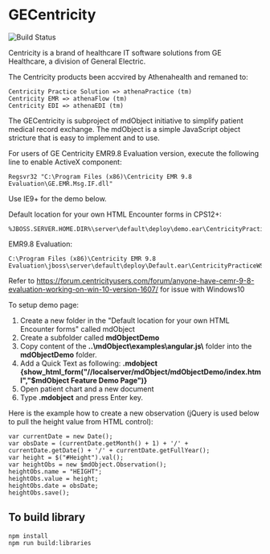 
GECentricity
============

![Build Status](https://github.com/mdObject/GECentricity/workflows/mdObject%20-%20Master/badge.svg)

Centricity is a brand of healthcare IT software solutions from GE Healthcare, a division of General Electric.

The Centricity products been accvired by Athenahealth and remaned to:

    Centricity Practice Solution => athenaPractice (tm)
    Centricity EMR => athenaFlow (tm)
    Centricity EDI => athenaEDI (tm)

The GECentricity is subproject of mdObject initiative to simplify patient medical record exchange.
The mdObject is a simple JavaScript object stricture that is easy to implement and to use.

For users of GE Centricity EMR9.8 Evaluation version, execute the following line to enable ActiveX component:  

	Regsvr32 "C:\Program Files (x86)\Centricity EMR 9.8 Evaluation\GE.EMR.Msg.IF.dll"

Use IE9+ for the demo below. 

Default location for your own HTML Encounter forms in CPS12+:

	%JBOSS.SERVER.HOME.DIR%\server\default\deploy\demo.ear\CentricityPracticeWS.war\
EMR9.8 Evaluation: 
	
	C:\Program Files (x86)\Centricity EMR 9.8 Evaluation\jboss\server\default\deploy\Default.ear\CentricityPracticeWS.war\

Refer to https://forum.centricityusers.com/forum/anyone-have-cemr-9-8-evaluation-working-on-win-10-version-1607/ for issue with Windows10

To setup demo page:

1. Create a new folder in the "Default location for your own HTML Encounter forms" called mdObject
2. Create a subfolder called __mdObjectDemo__
3. Copy content of the __\.\.\\mdObject\\examples\\angular.js\\__ folder into the __mdObjectDemo__ folder.
4. Add a Quick Text as following:
__.mdobject__  
__{show_html_form("//localserver/mdObject/mdObjectDemo/index.html","$mdObject Feature Demo Page")}__
5. Open patient chart and a new document 
6. Type __.mdobject__ and press Enter key.



Here is the example how to create a new observation (jQuery is used below to pull the height value from HTML control):

    var currentDate = new Date();
    var obsDate = (currentDate.getMonth() + 1) + '/' + currentDate.getDate() + '/' + currentDate.getFullYear();
    var height = $("#Height").val();
    var heightObs = new $mdObject.Observation();
    heightObs.name = "HEIGHT";
    heightObs.value = height;
    heightObs.date = obsDate;
    heightObs.save();

## To build library
    npm install
    npm run build:libraries


